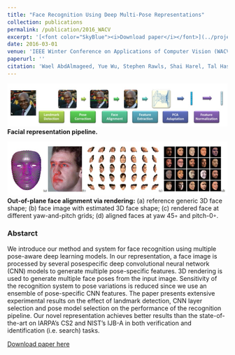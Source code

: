 ```yaml
---
title: "Face Recognition Using Deep Multi-Pose Representations"
collection: publications
permalink: /publication/2016_WACV
excerpt: '[<font color="SkyBlue"><i>Download paper</i></font>](../projects/DeepMultiPos/WACV2016.pdf)'
date: 2016-03-01
venue: 'IEEE Winter Conference on Applications of Computer Vision (WACV), Lake Placid, NY, USA'
paperurl: ''
citation: 'Wael AbdAlmageed, Yue Wu, Stephen Rawls, Shai Harel, Tal Hassner, Iacopo Masi, Jongmoo Choi, Jatuporn Lekust, Jungyeon Kim, Prem Natarajan, Ram Nevatia and Gerard Medioni. (2016). &quot;Face Recognition Using Deep Multi-Pose Representations.&quot; <i>IEEE Winter Conference on Applications of Computer Vision (WACV), Lake Placid, NY, USA</i>.'
---
```


<img src='../projects/DeepMultiPos/pipeline.jpg'><br/>
<b>Facial representation pipeline.</b><br/>

<img src='../projects/DeepMultiPos/face_alignment_via_rendering.jpg'><br/>
<b>Out-of-plane face alignment via rendering:</b> (a) reference generic 3D face shape; (b) face image with estimated 3D face shape; (c)
rendered face at different yaw-and-pitch grids; (d) aligned faces at yaw 45◦ and pitch-0◦.<br/>

### Abstarct
We introduce our method and system for face recognition using multiple pose-aware deep learning models. In our representation, a face image is processed by several posespecific deep convolutional neural network (CNN) models to generate multiple pose-specific features. 3D rendering is used to generate multiple face poses from the input image. Sensitivity of the recognition system to pose variations is reduced since we use an ensemble of pose-specific CNN features. The paper presents extensive experimental results on the effect of landmark detection, CNN layer selection and pose model selection on the performance of the recognition pipeline. Our novel representation achieves better results than the state-of-the-art on IARPA’s CS2 and NIST’s IJB-A in both verification and identification (i.e. search) tasks. 


[Download paper here](../projects/DeepMultiPos/WACV2016.pdf)
